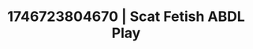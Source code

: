 ---
categories:
- Erotic adventure
- Alt romance
- Intimate reveal
- AI-generated
- Queer kinks
- ASMR
- Morning after
- Cosplay
image: /assets/images/1746723804670.jpg
layout: post
seo:
  description: Featured content with artistic ABDL Play, Scat Fetish. HD images available.
  keywords: ABDL Play, Scat Fetish
  og_image: /assets/images/1746723804670.jpg
  schema_type: VisualArtwork
tags:
- ABDL Play
- Scat Fetish
- '#1746723804670'
title: 1746723804670 | Scat Fetish ABDL Play
---